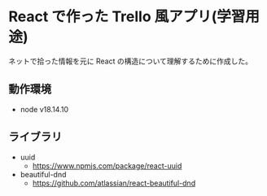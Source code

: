 # React で作った Trello 風アプリ(学習用途)

ネットで拾った情報を元に React の構造について理解するために作成した。

## 動作環境

- node v18.14.10

## ライブラリ

- uuid
  - https://www.npmjs.com/package/react-uuid
- beautiful-dnd
  - https://github.com/atlassian/react-beautiful-dnd

